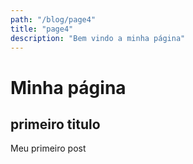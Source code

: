 ```yaml
---
path: "/blog/page4"
title: "page4"
description: "Bem vindo a minha página"
---
```


# Minha página

## primeiro titulo

Meu primeiro post
